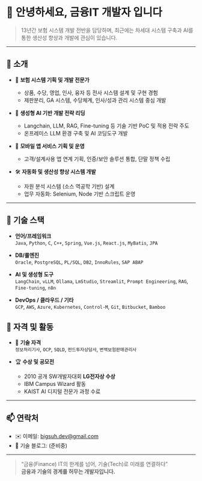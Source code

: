 # 👋 안녕하세요, 금융IT 개발자 입니다

> 13년간 보험 시스템 개발 전반을 담당하며, 최근에는 차세대 시스템 구축과
> AI를 통한 생산성 향상과 개발에 관심이 있습니다.

---
## 🧠 소개
- 💼 **보험 시스템 기획 및 개발 전문가**  
  - 상품, 수당, 영업, 인사, 융자 등 전사 시스템 설계 및 구현 경험
  - 제판분리, GA 시스템, 수당체계, 인사/성과 관리 시스템 중심 개발

- 🤖 **생성형 AI 기반 개발 전략 리딩**  
  - Langchain, LLM, RAG, Fine-tuning 등 기술 기반 PoC 및 적용 전략 주도  
  - 온프레미스 LLM 환경 구축 및 AI 코딩도구 개발  

- 📱 **모바일 앱 서비스 기획 및 운영**  
  - 고객/설계사용 앱 연계 기획, 인증/보안 솔루션 통합, 단말 정책 수립

- 🛠 **자동화 및 생산성 향상 시스템 개발**  
  - 자원 분석 시스템 (소스 역공학 기반) 설계  
  - 업무 자동화: Selenium, Node 기반 스크립트 운영

---

## 🔧 기술 스택
- **언어/프레임워크**  
  `Java`, `Python`, `C`, `C++`, `Spring`, `Vue.js`, `React.js`, `MyBatis`, `JPA`

- **DB/룰엔진**  
  `Oracle`, `PostgreSQL`, `PL/SQL`, `DB2`, `InnoRules`, `SAP ABAP`

- **AI 및 생성형 도구**  
  `LangChain`, `vLLM`, `Ollama`, `LmStudio`, `Streamlit`, `Prompt Engineering`, `RAG`, `Fine-tuning`, `n8n`

- **DevOps / 클라우드 / 기타**  
  `GCP`, `AWS`, `Azure`, `Kubernetes`, `Control-M`, `Git`, `Bitbucket`, `Bamboo`

## 📜 자격 및 활동
- 🔧 **기술 자격**  
  `정보처리기사`, `OCP`, `SQLD`, `펀드투자상담사`, `변액보험판매관리사`

- 🏆 **수상 및 공모전**  
  - 2010 공개 SW개발자대회 **LG전자상 수상**  
  - IBM Campus Wizard 활동  
  - KAIST AI 디지털 전문가 과정 수료

---

## 📫 연락처
- ✉️ 이메일: bigsuh.dev@gmail.com
- 📝 기술 블로그: (준비중) 

---
> “금융(Finance) IT의 한계를 넘어, 기술(Tech)로 미래를 연결하다”  
> **금융과 기술의 경계를 허무는 개발자입니다.**

